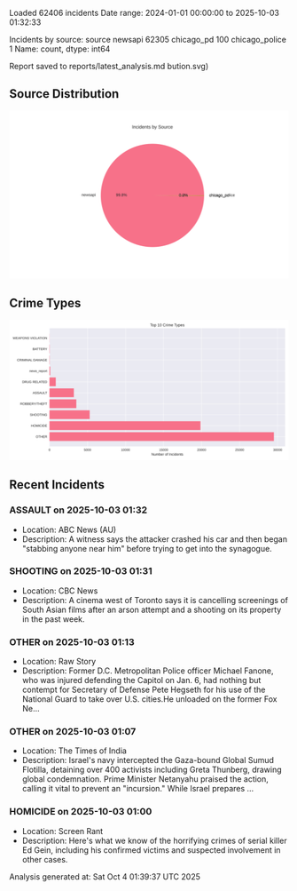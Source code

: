 
Loaded 62406 incidents
Date range: 2024-01-01 00:00:00 to 2025-10-03 01:32:33

Incidents by source:
source
newsapi           62305
chicago_pd          100
chicago_police        1
Name: count, dtype: int64

Report saved to reports/latest_analysis.md
bution.svg)

## Source Distribution
![Source Distribution](images/source_distribution.svg)

## Crime Types
![Crime Types](images/crime_types.svg)

## Recent Incidents

### ASSAULT on 2025-10-03 01:32
- Location: ABC News (AU)
- Description: A witness says the attacker crashed his car and then began "stabbing anyone near him" before trying to get into the synagogue.


### SHOOTING on 2025-10-03 01:31
- Location: CBC News
- Description: A cinema west of Toronto says it is cancelling screenings of South Asian films after an arson attempt and a shooting on its property in the past week.


### OTHER on 2025-10-03 01:13
- Location: Raw Story
- Description: Former D.C. Metropolitan Police officer Michael Fanone, who was injured defending the Capitol on Jan. 6, had nothing but contempt for Secretary of Defense Pete Hegseth for his use of the National Guard to take over U.S. cities.He unloaded on the former Fox Ne…


### OTHER on 2025-10-03 01:07
- Location: The Times of India
- Description: Israel's navy intercepted the Gaza-bound Global Sumud Flotilla, detaining over 400 activists including Greta Thunberg, drawing global condemnation. Prime Minister Netanyahu praised the action, calling it vital to prevent an "incursion." While Israel prepares …


### HOMICIDE on 2025-10-03 01:00
- Location: Screen Rant
- Description: Here's what we know of the horrifying crimes of serial killer Ed Gein, including his confirmed victims and suspected involvement in other cases.

Analysis generated at: Sat Oct  4 01:39:37 UTC 2025
